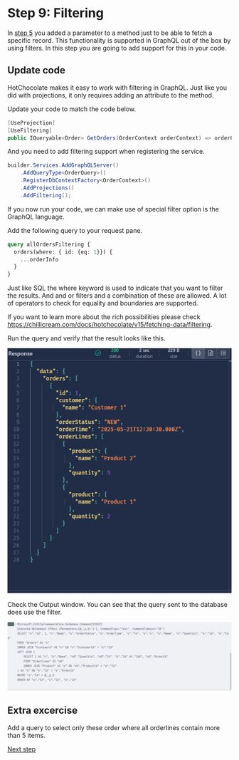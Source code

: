 # Step 9: Filtering

In [step 5](./Step5.md) you added a parameter to a method just to be able to fetch a specific record. This functionality is supported in GraphQL out of the box by using filters. In this step you are going to add support for this in your code.

## Update code

HotChocolate makes it easy to work with filtering in GraphQL.
Just like you did with projections, it only requires adding an attribute to the method.

Update your code to match the code below.
```csharp
[UseProjection]
[UseFiltering]
public IQueryable<Order> GetOrders(OrderContext orderContext) => orderContext.Orders;
```
And you need to add filtering support when registering the service.

```csharp
builder.Services.AddGraphQLServer()
    .AddQueryType<OrderQuery>()
    .RegisterDbContextFactory<OrderContext>()
    .AddProjections()
    .AddFiltering();
```

If you now run your code, we can make use of special filter option is the GraphQL language.

Add the following query to your request pane.

```graphql
query allOrdersFiltering {
  orders(where: { id: {eq: 1}}) {
    ...orderInfo
  }
}
```

Just like SQL the where keyword is used to indicate that you want to filter the results. And and or filters and a combination of these are allowed. 
A lot of operators to check for equality and boundaries are supported. 

If you want to learn more about the rich possibilities please check https://chillicream.com/docs/hotchocolate/v15/fetching-data/filtering.

Run the query and verify that the result looks like this.

![Query output](./images/Filtering%20output.png)

Check the Output window. You can see that the query sent to the database does use the filter.

![Query logging for filtering](./images/Filtering%20works.png)

## Extra excercise

Add a query to select only these order where all orderlines contain more than 5 items.

[Next step](./Step10.md)



